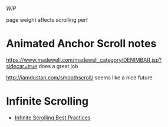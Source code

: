 _WIP_

page weight affects scrolling perf

# Animated Anchor Scroll notes
https://www.madewell.com/madewell_category/DENIMBAR.jsp?sidecar=true does a great job

http://iamdustan.com/smoothscroll/ seems like a nice future

# Infinite Scrolling
- [Infinite Scrolling Best Practices](https://uxplanet.org/infinite-scrolling-best-practices-c7f24c9af1d)